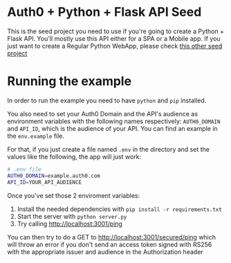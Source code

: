 # Auth0 + Python + Flask API Seed
This is the seed project you need to use if you're going to create a Python + Flask API. You'll mostly use this API either for a SPA or a Mobile app. If you just want to create a Regular Python WebApp, please check [this other seed project](https://github.com/auth0-samples/auth0-python-web-app/tree/master/00-Starter-Seed/flask-webapp)

# Running the example
In order to run the example you need to have `python` and `pip` installed.

You also need to set your Auth0 Domain and the API's audience as environment variables with the following names respectively: `AUTH0_DOMAIN` and `API_ID`, which is the audience of your API. You can find an example in the `env.example` file.

For that, if you just create a file named `.env` in the directory and set the values like the following, the app will just work:

```bash
# .env file
AUTH0_DOMAIN=example.auth0.com
API_ID=YOUR_API_AUDIENCE
```

Once you've set those 2 enviroment variables:

1. Install the needed dependencies with `pip install -r requirements.txt`
2. Start the server with `python server.py`
3. Try calling [http://localhost:3001/ping](http://localhost:3001/ping)

You can then try to do a GET to [http://localhost:3001/secured/ping](http://localhost:3001/secured/ping) which will throw an error if you don't send an access token signed with RS256 with the appropriate issuer and audience in the Authorization header 
